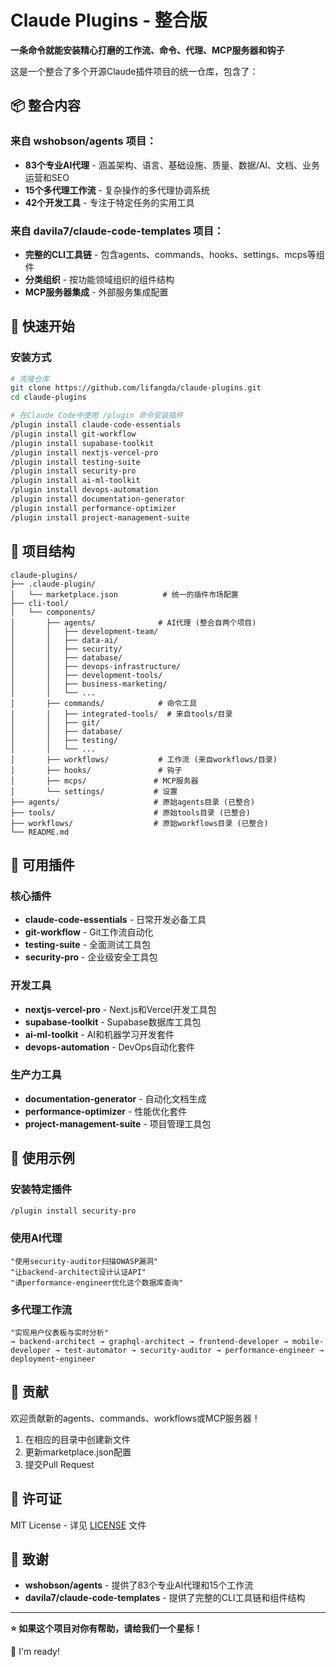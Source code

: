 # Claude Plugins - 整合版

**一条命令就能安装精心打磨的工作流、命令、代理、MCP服务器和钩子**

这是一个整合了多个开源Claude插件项目的统一仓库，包含了：

## 📦 整合内容

### 来自 wshobson/agents 项目：
- **83个专业AI代理** - 涵盖架构、语言、基础设施、质量、数据/AI、文档、业务运营和SEO
- **15个多代理工作流** - 复杂操作的多代理协调系统
- **42个开发工具** - 专注于特定任务的实用工具

### 来自 davila7/claude-code-templates 项目：
- **完整的CLI工具链** - 包含agents、commands、hooks、settings、mcps等组件
- **分类组织** - 按功能领域组织的组件结构
- **MCP服务器集成** - 外部服务集成配置

## 🚀 快速开始

### 安装方式

```bash
# 克隆仓库
git clone https://github.com/lifangda/claude-plugins.git
cd claude-plugins

# 在Claude Code中使用 /plugin 命令安装插件
/plugin install claude-code-essentials
/plugin install git-workflow
/plugin install supabase-toolkit
/plugin install nextjs-vercel-pro
/plugin install testing-suite
/plugin install security-pro
/plugin install ai-ml-toolkit
/plugin install devops-automation
/plugin install documentation-generator
/plugin install performance-optimizer
/plugin install project-management-suite
```

## 📁 项目结构

```
claude-plugins/
├── .claude-plugin/
│   └── marketplace.json          # 统一的插件市场配置
├── cli-tool/
│   └── components/
│       ├── agents/              # AI代理 (整合自两个项目)
│       │   ├── development-team/
│       │   ├── data-ai/
│       │   ├── security/
│       │   ├── database/
│       │   ├── devops-infrastructure/
│       │   ├── development-tools/
│       │   ├── business-marketing/
│       │   └── ...
│       ├── commands/            # 命令工具
│       │   ├── integrated-tools/  # 来自tools/目录
│       │   ├── git/
│       │   ├── database/
│       │   ├── testing/
│       │   └── ...
│       ├── workflows/           # 工作流 (来自workflows/目录)
│       ├── hooks/               # 钩子
│       ├── mcps/               # MCP服务器
│       └── settings/           # 设置
├── agents/                     # 原始agents目录 (已整合)
├── tools/                      # 原始tools目录 (已整合)
├── workflows/                  # 原始workflows目录 (已整合)
└── README.md
```

## 🎯 可用插件

### 核心插件
- **claude-code-essentials** - 日常开发必备工具
- **git-workflow** - Git工作流自动化
- **testing-suite** - 全面测试工具包
- **security-pro** - 企业级安全工具包

### 开发工具
- **nextjs-vercel-pro** - Next.js和Vercel开发工具包
- **supabase-toolkit** - Supabase数据库工具包
- **ai-ml-toolkit** - AI和机器学习开发套件
- **devops-automation** - DevOps自动化套件

### 生产力工具
- **documentation-generator** - 自动化文档生成
- **performance-optimizer** - 性能优化套件
- **project-management-suite** - 项目管理工具包

## 🔧 使用示例

### 安装特定插件
```bash
/plugin install security-pro
```

### 使用AI代理
```
"使用security-auditor扫描OWASP漏洞"
"让backend-architect设计认证API"
"请performance-engineer优化这个数据库查询"
```

### 多代理工作流
```
"实现用户仪表板与实时分析"
→ backend-architect → graphql-architect → frontend-developer → mobile-developer → test-automator → security-auditor → performance-engineer → deployment-engineer
```

## 📝 贡献

欢迎贡献新的agents、commands、workflows或MCP服务器！

1. 在相应的目录中创建新文件
2. 更新marketplace.json配置
3. 提交Pull Request

## 📄 许可证

MIT License - 详见 [LICENSE](LICENSE) 文件

## 🙏 致谢

- **wshobson/agents** - 提供了83个专业AI代理和15个工作流
- **davila7/claude-code-templates** - 提供了完整的CLI工具链和组件结构

---

**⭐ 如果这个项目对你有帮助，请给我们一个星标！**

🙌 I'm ready!
